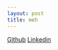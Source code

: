 ```yaml
---
layout: post
title: meh
---
```


[Github](https://github.com/kvey)
[Linkedin](http://www.linkedin.com/pub/colton-pierson/48/ab2/a)
